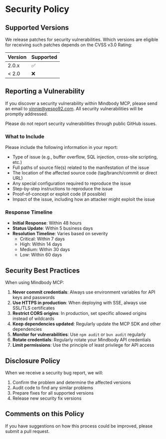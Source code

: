 # Security Policy

## Supported Versions

We release patches for security vulnerabilities. Which versions are eligible for receiving such patches depends on the CVSS v3.0 Rating:

| Version | Supported          |
| ------- | ------------------ |
| 2.0.x   | :white_check_mark: |
| < 2.0   | :x:                |

## Reporting a Vulnerability

If you discover a security vulnerability within Mindbody MCP, please send an email to vinnie@vespo92.com. All security vulnerabilities will be promptly addressed.

Please do not report security vulnerabilities through public GitHub issues.

### What to Include

Please include the following information in your report:

- Type of issue (e.g., buffer overflow, SQL injection, cross-site scripting, etc.)
- Full paths of source file(s) related to the manifestation of the issue
- The location of the affected source code (tag/branch/commit or direct URL)
- Any special configuration required to reproduce the issue
- Step-by-step instructions to reproduce the issue
- Proof-of-concept or exploit code (if possible)
- Impact of the issue, including how an attacker might exploit the issue

### Response Timeline

- **Initial Response**: Within 48 hours
- **Status Update**: Within 5 business days
- **Resolution Timeline**: Varies based on severity
  - Critical: Within 7 days
  - High: Within 14 days
  - Medium: Within 30 days
  - Low: Within 60 days

## Security Best Practices

When using Mindbody MCP:

1. **Never commit credentials**: Always use environment variables for API keys and passwords
2. **Use HTTPS in production**: When deploying with SSE, always use SSL/TLS certificates
3. **Restrict CORS origins**: In production, set specific allowed origins instead of wildcards
4. **Keep dependencies updated**: Regularly update the MCP SDK and other dependencies
5. **Monitor for vulnerabilities**: Use `npm audit` or `bun audit` regularly
6. **Rotate credentials**: Regularly rotate your Mindbody API credentials
7. **Limit permissions**: Use the principle of least privilege for API access

## Disclosure Policy

When we receive a security bug report, we will:

1. Confirm the problem and determine the affected versions
2. Audit code to find any similar problems
3. Prepare fixes for all supported versions
4. Release new security fix versions

## Comments on this Policy

If you have suggestions on how this process could be improved, please submit a pull request.